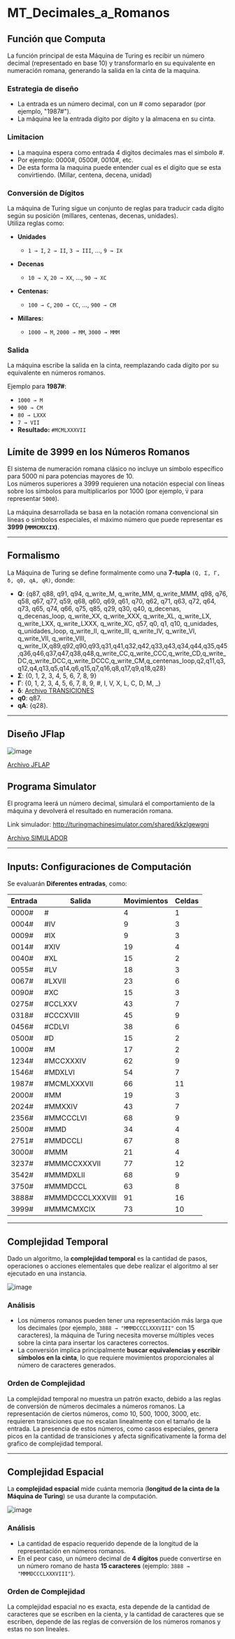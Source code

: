 # MT_Decimales_a_Romanos

## Función que Computa
La función principal de esta Máquina de Turing es recibir un número decimal (representado en base 10) y transformarlo en su equivalente en numeración romana, generando la salida en la cinta de la maquina.

### Estrategia de diseño
- La entrada es un número decimal, con un # como separador (por ejemplo, "1987#").
- La máquina lee la entrada dígito por dígito y la almacena en su cinta.

### Limitacion
- La maquina espera como entrada 4 digitos decimales mas el simbolo #.
- Por ejemplo: 0000#, 0500#, 0010#, etc.
- De esta forma la maquina puede entender cual es el digito que se esta convirtiendo. (Millar, centena, decena, unidad)

### Conversión de Dígitos
La máquina de Turing sigue un conjunto de reglas para traducir cada dígito según su posición (millares, centenas, decenas, unidades).  
Utiliza reglas como:

- **Unidades**  
  - `1 → I`, `2 → II`, `3 → III`, ..., `9 → IX`
 
- **Decenas**  
  - `10 → X`, `20 → XX`, ..., `90 → XC`  

- **Centenas:**  
  - `100 → C`, `200 → CC`, ..., `900 → CM`  

- **Millares:**  
  - `1000 → M`, `2000 → MM`, `3000 → MMM`  

### Salida
La máquina escribe la salida en la cinta, reemplazando cada dígito por su equivalente en números romanos.  

Ejemplo para **1987#**:
- `1000 → M`
- `900 → CM`
- `80 → LXXX`
- `7 → VII`
- **Resultado:** `#MCMLXXXVII`

## Límite de 3999 en los Números Romanos
El sistema de numeración romana clásico no incluye un símbolo específico para 5000 ni para potencias mayores de 10.  
Los números superiores a 3999 requieren una notación especial con líneas sobre los símbolos para multiplicarlos por 1000 (por ejemplo, `V̅` para representar `5000`).  

La máquina desarrollada se basa en la notación romana convencional sin líneas o simbolos especiales, el máximo número que puede representar es **3999 (`MMMCMXCIX`)**.

---

## Formalismo
La Máquina de Turing se define formalmente como una **7-tupla** `(Q, Σ, Γ, δ, q0, qA, qR)`, donde:

- **Q**: {q87, q88, q91, q94, q_write_M, q_write_MM, q_write_MMM, q98, q76, q58, q67, q77, q59, q68, q60, q69, q61, q70, q62, q71, q63, q72, q64, q73, q65, q74, q66, q75, q85, q29, q30, q40, q_decenas, q_decenas_loop, q_write_XX, q_write_XXX, q_write_XL, q_write_LX, q_write_LXX, q_write_LXXX, q_write_XC, q57, q0, q1, q10, q_unidades, q_unidades_loop, q_write_II, q_write_III, q_write_IV, q_write_VI, q_write_VII, q_write_VIII, q_write_IX,q89,q92,q90,q93,q31,q41,q32,q42,q33,q43,q34,q44,q35,q45,q36,q46,q37,q47,q38,q48,q_write_CC,q_write_CCC,q_write_CD,q_write_DC,q_write_DCC,q_write_DCCC,q_write_CM,q_centenas_loop,q2,q11,q3,q12,q4,q13,q5,q14,q6,q15,q7,q16,q8,q17,q9,q18,q28}
- **Σ**: {0, 1, 2, 3, 4, 5, 6, 7, 8, 9}
- **Γ**: {0, 1, 2, 3, 4, 5, 6, 7, 8, 9, #, I, V, X, L, C, D, M, _}
- **δ**: [Archivo TRANSICIONES](https://github.com/AgusCuevas/MT_Decimales_a_Romanos/blob/main/numeros%20romanos_2_transiciones.txt)
- **q0**: q87.
- **qA**: {q28}.
---

## Diseño JFlap

![image](https://github.com/user-attachments/assets/35ae43e4-d170-4d88-90a3-0b44b76ecba3)


[Archivo JFLAP](https://github.com/AgusCuevas/MT_Decimales_a_Romanos/blob/main/numeros%20romanos_2.1.jff)

## Programa Simulator
El programa leerá un número decimal, simulará el comportamiento de la máquina y devolverá el resultado en numeración romana.

Link simulador: http://turingmachinesimulator.com/shared/kkzlgewgni

[Archivo SIMULADOR](https://github.com/AgusCuevas/MT_Decimales_a_Romanos/blob/main/numeros%20romanos_2_script.jff)

---

## Inputs: Configuraciones de Computación
Se evaluarán **Diferentes entradas**, como:

| Entrada  | Salida            | Movimientos| Celdas|
|----------|-------------------|------------|--------|
| 0000#     | #                |4           |1       |
| 0004#     | #IV              |9           |3       |
| 0009#     | #IX              |9           |3       |
| 0014#     | #XIV             |19          |4       |
| 0040#     | #XL              |15          |2       |
| 0055#     | #LV              |18          |3       |
| 0067#     | #LXVII           |23          |6       | 
| 0090#     | #XC              |15          |3       |
| 0275#     | #CCLXXV          |43          |7       |
| 0318#     | #CCCXVIII        |45          |9       |
| 0456#     | #CDLVI           |38          |6       |
| 0500#     | #D               |15          |2       |
| 1000#     | #M               |17          |2       |
| 1234#     | #MCCXXXIV        |62          |9       |
| 1546#     | #MDXLVI          |54          |7       |
| 1987#     | #MCMLXXXVII      |66          |11      |
| 2000#     | #MM              |19          |3       |
| 2024#     | #MMXXIV          |43          |7       |
| 2356#     | #MMCCCLVI        |68          |9       |
| 2500#     | #MMD             |34          |4       |
| 2751#     | #MMDCCLI         |67          |8       |
| 3000#     | #MMM             |21          |4       |
| 3237#     | #MMMCCXXXVII     |77          |12      |
| 3542#     | #MMMDXLII        |68          |9       |
| 3750#     | #MMMDCCL         |63          |8       |
| 3888#     | #MMMDCCCLXXXVIII |91          |16      |
| 3999#     | #MMMCMXCIX       |73          |10      |

---

## Complejidad Temporal

Dado un algoritmo, la **complejidad temporal** es la cantidad de pasos, operaciones o acciones elementales que debe realizar el algoritmo al ser ejecutado en una instancia.

![image](https://github.com/user-attachments/assets/bf7d1468-866f-4066-8c5c-b6c35870b6d8)


### **Análisis**
- Los números romanos pueden tener una representación más larga que los decimales (por ejemplo, `3888 → "MMMDCCCLXXXVIII"` con 15 caracteres), la máquina de Turing necesita moverse múltiples veces sobre la cinta para insertar los caracteres correctos.
- La conversión implica principalmente **buscar equivalencias y escribir símbolos en la cinta**, lo que requiere movimientos proporcionales al número de caracteres generados.

### **Orden de Complejidad**
La complejidad temporal no muestra un patrón exacto, debido a las reglas de conversión de números decimales a números romanos. La representación de ciertos números, como 10, 500, 1000, 3000, etc. requieren transiciones que no escalan linealmente con el tamaño de la entrada. La presencia de estos números, como casos especiales, genera picos en la cantidad de transiciones y afecta significativamente la forma del grafico de complejidad temporal.

---

## Complejidad Espacial

La **complejidad espacial** mide cuánta memoria (**longitud de la cinta de la Máquina de Turing**) se usa durante la computación.

![image](https://github.com/user-attachments/assets/bb3ed3f3-63f8-45ac-bde5-9e27aab3c31d)

### **Análisis**
- La cantidad de espacio requerido depende de la longitud de la representación en números romanos.
- En el peor caso, un número decimal de **4 dígitos** puede convertirse en un número romano de hasta **15 caracteres** (ejemplo: `3888 → "MMMDCCCLXXXVIII"`).

### **Orden de Complejidad**

La complejidad espacial no es exacta, esta depende de la cantidad de caracteres que se escriben en la cienta, y la cantidad de caracteres que se escriben, depende de las reglas de conversión de los números romanos y estas no son lineales.
